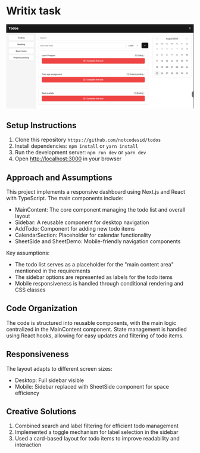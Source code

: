 # Writix task

![Home page](./public//image.png)



## Setup Instructions

1. Clone this repository `https://github.com/notcodesid/todos`
2. Install dependencies: `npm install` or `yarn install`
3. Run the development server: `npm run dev` or `yarn dev`
4. Open [http://localhost:3000](http://localhost:3000) in your browser

## Approach and Assumptions

This project implements a responsive dashboard using Next.js and React with TypeScript. The main components include:

- MainContent: The core component managing the todo list and overall layout
- Sidebar: A reusable component for desktop navigation
- AddTodo: Component for adding new todo items
- CalendarSection: Placeholder for calendar functionality
- SheetSide and SheetDemo: Mobile-friendly navigation components

Key assumptions:
- The todo list serves as a placeholder for the "main content area" mentioned in the requirements
- The sidebar options are represented as labels for the todo items
- Mobile responsiveness is handled through conditional rendering and CSS classes


## Code Organization

The code is structured into reusable components, with the main logic centralized in the MainContent component. State management is handled using React hooks, allowing for easy updates and filtering of todo items.

## Responsiveness

The layout adapts to different screen sizes:
- Desktop: Full sidebar visible
- Mobile: Sidebar replaced with SheetSide component for space efficiency

## Creative Solutions

1. Combined search and label filtering for efficient todo management
2. Implemented a toggle mechanism for label selection in the sidebar
3. Used a card-based layout for todo items to improve readability and interaction